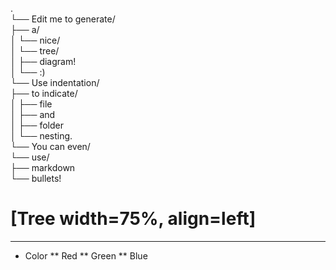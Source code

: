 .<br />
└── Edit me to generate/<br />
    ├── a/<br />
    │   └── nice/<br />
    │       └── tree/<br />
    │           ├── diagram!<br />
    │           └── :)<br />
    └── Use indentation/<br />
        ├── to indicate/<br />
        │   ├── file<br />
        │   ├── and<br />
        │   ├── folder<br />
        │   └── nesting.<br />
        └── You can even/<br />
            └── use/<br />
                ├── markdown<br />
                └── bullets!<br />
# [Tree width=75%, align=left]
------------------------------
* Color
** Red
** Green
** Blue
